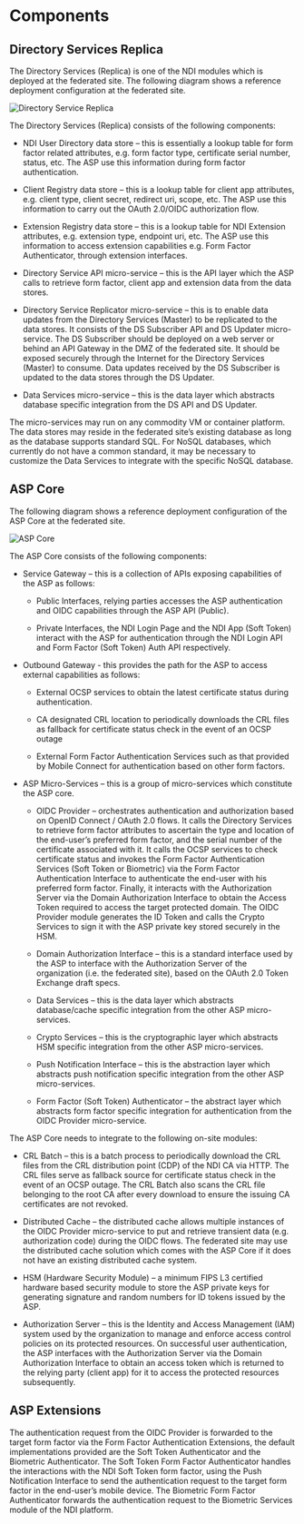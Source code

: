# Components

## Directory Services Replica

The Directory Services (Replica) is one of the NDI modules which is deployed at the federated site. The following diagram shows a reference deployment configuration at the federated site.

![Directory Service Replica](/assets/lib/trusted-access/appwebdev/img/dsreplica.png)

The Directory Services (Replica) consists of the following components:

+ NDI User Directory data store – this is essentially a lookup table for form factor related attributes, e.g. form factor type, certificate serial number, status, etc.   The ASP use this information during form factor authentication.

+ Client Registry data store – this is a lookup table for client app attributes, e.g. client type, client secret, redirect uri, scope, etc.  The ASP use this information to carry out the OAuth 2.0/OIDC authorization flow.

+ Extension Registry data store – this is a lookup table for NDI Extension attributes, e.g. extension type, endpoint uri, etc.  The ASP use this information to access extension capabilities e.g. Form Factor Authenticator, through extension interfaces.

+ Directory Service API micro-service – this is the API layer which the ASP calls to retrieve form factor, client app and extension data from the data stores.

+ Directory Service Replicator micro-service – this is to enable data updates from the Directory Services (Master) to be replicated to the data stores.  It consists of the DS Subscriber API and DS Updater micro-service.  The DS Subscriber should be deployed on a web server or behind an API Gateway in the DMZ of the federated site.  It should be exposed securely through the Internet for the Directory Services (Master) to consume.   Data updates received by the DS Subscriber is updated to the data stores through the DS Updater.

+ Data Services micro-service – this is the data layer which abstracts database specific integration from the DS API and DS Updater.

The micro-services may run on any commodity VM or container platform.  The data stores may reside in the federated site’s existing database as long as the database supports standard SQL.  For NoSQL databases, which currently do not have a common standard, it may be necessary to customize the Data Services to integrate with the specific NoSQL database.

## ASP Core

The following diagram shows a reference deployment configuration of the ASP Core at the federated site.

![ASP Core](/assets/lib/trusted-access/appwebdev/img/aspcore.png)

The ASP Core consists of the following components:

+ Service Gateway – this is a collection of APIs exposing capabilities of the ASP as follows:

  + Public Interfaces, relying parties accesses the ASP authentication and OIDC capabilities through the ASP API (Public).

  + Private Interfaces, the NDI Login Page and the NDI App (Soft Token) interact with the ASP for authentication through the NDI Login API and Form Factor (Soft Token) Auth API respectively.

+ Outbound Gateway -  this provides the path for the ASP to access external capabilities as follows:

  + External OCSP services to obtain the latest certificate status during authentication.

  + CA designated CRL location to periodically downloads the CRL files as fallback for certificate status check in the event of an OCSP outage

  + External Form Factor Authentication Services such as that provided by Mobile Connect for authentication based on other form factors.

+ ASP Micro-Services – this is a group of micro-services which constitute the ASP core.

  + OIDC Provider – orchestrates authentication and authorization based on OpenID Connect / OAuth 2.0 flows.  It calls the Directory Services to retrieve form factor attributes to ascertain the type and location of the end-user’s preferred form factor, and the serial number of the certificate associated with it.  It calls the OCSP services to check certificate status and invokes the Form Factor Authentication Services (Soft Token or Biometric) via the Form Factor Authentication Interface to authenticate the end-user with his preferred form factor.  Finally, it interacts with the Authorization Server via the Domain Authorization Interface to obtain the Access Token required to access the target protected domain.  The OIDC Provider module generates the ID Token and calls the Crypto Services to sign it with the ASP private key stored securely in the HSM.

  + Domain Authorization Interface – this is a standard interface used by the ASP to interface with the Authorization Server of the organization (i.e. the federated site), based on the OAuth 2.0 Token Exchange draft specs.

  + Data Services – this is the data layer which abstracts database/cache specific integration from the other ASP micro-services.

  + Crypto Services – this is the cryptographic layer which abstracts HSM specific integration from the other ASP micro-services.

  + Push Notification Interface – this is the abstraction layer which abstracts push notification specific integration from the other ASP micro-services.

  + Form Factor (Soft Token) Authenticator – the abstract layer which abstracts form factor specific integration for authentication from the OIDC Provider micro-service.

The ASP Core needs to integrate to the following on-site modules:

 + CRL Batch – this is a batch process to periodically download the CRL files from the CRL distribution point (CDP) of the NDI CA via HTTP.  The CRL files serve as fallback source for certificate status check in the event of an OCSP outage.  The CRL Batch also scans the CRL file belonging to the root CA after every download to ensure the issuing CA certificates are not revoked.

 + Distributed Cache – the distributed cache allows multiple instances of the OIDC Provider micro-service to put and retrieve transient data (e.g. authorization code) during the OIDC flows.  The federated site may use the distributed cache solution which comes with the ASP Core if it does not have an existing distributed cache system.

  + HSM (Hardware Security Module) – a minimum FIPS L3 certified hardware based security module to store the ASP private keys for generating signature and random numbers for ID tokens issued by the ASP.

  + Authorization Server – this is the Identity and Access Management (IAM) system used by the organization to manage and enforce access control policies on its protected resources.   On successful user authentication, the ASP interfaces with the Authorization Server via the Domain Authorization Interface to obtain an access token which is returned to the relying party (client app) for it to access the protected resources subsequently.

## ASP Extensions

The authentication request from the OIDC Provider is forwarded to the target form factor via the Form Factor Authentication Extensions, the default implementations provided are the Soft Token Authenticator and the Biometric Authenticator.  The Soft Token Form Factor Authenticator handles the interactions with the NDI Soft Token form factor, using the Push Notification Interface to send the authentication request to the target form factor in the end-user’s mobile device.  The Biometric Form Factor Authenticator forwards the authentication request to the Biometric Services module of the NDI platform.
